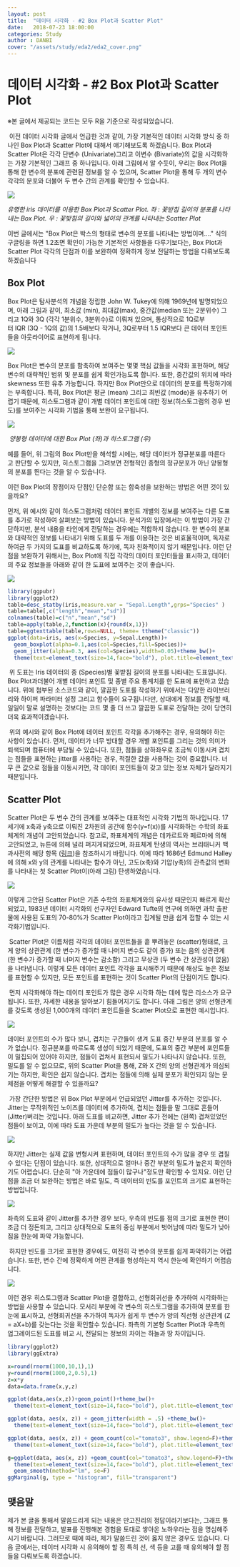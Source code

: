 ```yaml
---
layout: post
title:  "데이터 시각화 - #2 Box Plot과 Scatter Plot"
date:   2018-07-23 18:00:00
categories: Study
author : DANBI
cover: "/assets/study/eda2/eda2_cover.png"
---
```


# 데이터 시각화 - #2 Box Plot과 Scatter Plot

※본 글에서 제공되는 코드는 모두 R을 기준으로 작성되었습니다.  

​	이전 데이터 시각화 글에서 언급한 것과 같이, 가장 기본적인 데이터 시각화 방식 중 하나인 Box Plot과 Scatter Plot에 대해서 얘기해보도록 하겠습니다. Box Plot과 Scatter Plot은 각각 단변수 (Univariate)그리고 이변수 (Bivariate)의 값을 시각화하는 가장 기본적인 그래프 중 하나입니다. 아래 그림에서 알 수듯이, 우리는 Box Plot을 통해 한 변수의 분포에 관련된 정보를 알 수 있으며, Scatter Plot을 통해 두 개의 변수 각각의 분포와 더불어 두 변수 간의 관계를 확인할 수 있습니다. 

![](/assets/study/eda2/eda2_graph1.png)

*유명한 iris 데이터를 이용한 Box Plot과 Scatter Plot.*
*좌 : 꽃받침 길이의 분포를 나타내는 Box Plot. 우 : 꽃밪침의 길이와 넓이의 관계를 나타내는 Scatter Plot*

이번 글에서는 "Box Plot은 박스의 형태로 변수의 분포를 나타내는 방법이며...." 식의 구글링을 하면 1.2초면 확인이 가능한 기본적인 사항들을 다루기보다는, Box Plot과 Scatter Plot 각각의 단점과 이를 보완하여 정확하게 정보 전달하는 방법을 다뤄보도록 하겠습니다

## Box Plot

Box Plot은 탐사분석의 개념을 정립한 John W. Tukey에 의해 1969년에 발명되었으며, 아래 그림과 같이, 최소값 (min), 최대값(max), 중간값(median 또는 2분위수) 그리고 1Q와 3Q (각각 1분위수, 3분위수)로 이뤄져 있으며, 통상적으로 1Q로부터 IQR (3Q - 1Q의 값)의 1.5배보다 작거나, 3Q로부터 1.5 IQR보다 큰 데이터 포인트들을 아웃라이어로 표현하게 됩니다. 

![](/assets/study/eda2/eda2_boxplot.png)

Box Plot은 변수의 분포를 함축하여 보여주는 몇몇 핵심 값들을 시각화 표현하며, 해당 변수의 대략적인 범위 및 분포를 쉽게 확인가능도록 합니다. 또한, 중간값의 위치에 따라 skewness 또한 유추 가능합니다. 하지만 Box Plot만으로 데이터의 분포를 특정하기에는 부족합니다. 특히, Box Plot은 평균 (mean) 그리고 최빈값 (mode)을 유추하기 어렵기 때문에, 히스토그램과 같이 개별 데이터 포인트에 대한 정보(히스토그램의 경우 빈도)를 보여주는 시각화 기법을 통해 보완이 요구됩니다. 

![](/assets/study/eda2/eda2_boxplot2.png)

​						*양봉형 데이터에 대한 Box Plot (좌)과 히스토그램 (우)*

예를 들어, 위 그림의 Box Plot만을 해석할 시에는, 해당 데이터가 정규분포를 따른다고 판단할 수 있지만, 히스토그램을 그려보면 전형적인 종형의 정규분포가 아닌 양봉형의 분포를 띈다는 것을 알 수 있습니다.  

이런 Box Plot의 장점이자 단점인 단순함 또는 함축성을 보완하는 방법은 어떤 것이 있을까요?  

먼저, 위 예시와 같이 히스토그램처럼 데이터 포인트 개별의 정보를 보여주는 다른 도표를 추가로 작성하여 살펴보는 방법이 있습니다. 분석가의 입장에서는 이 방법이 가장 간단하지만, 분석 내용을 타인에게 전달하는 경우에는 적합하지 않습니다. 한 변수의 분포와 대략적인 정보를 나타내기 위해 도표를 두 개를 이용하는 것은 비효율적이며, 독자로 하여금 두 가지의 도표를 비교하도록 하기에, 독자 친화적이지 않기 때문입니다. 이런 단점을 보완하기 위해서는, Box Plot에 직접 각각의 데이터 포인터들을 표시하고, 데이터의 주요 정보들을 아래와 같이 한 도표에 보여주는 것이 좋습니다.  

![](/assets/study/eda2/eda2_boxplot3.png)

```R
library(ggpubr)
library(ggplot2)
table=desc_statby(iris,measure.var = "Sepal.Length",grps="Species" )
table=table[,c("length","mean","sd")]
colnames(table)=c("n","mean","sd")
table=apply(table,2,function(x){round(x,1)})
table=ggtexttable(table,rows=NULL, theme= ttheme("classic"))
ggplot(data=iris, aes(x=Species, y=Sepal.Length))+
  geom_boxplot(alpha=0.1,aes(col=Species,fill=Species))+
  geom_jitter(alpha=0.3, aes(col=Species),width=0.05)+theme_bw()+
  theme(text=element_text(size=14,face="bold"), plot.title=element_text(hjust=0.5, size=16,face="bold"))+ annotation_custom(ggplotGrob(table),xmin=2.8,xmax=3.1,ymin=1.5)
```

​	위 도표는 Iris 데이터의 종 (Species)별 꽃받침 길이의 분포를 나타내는 도표입니다. Box Plot과더불어 개별 데이터 포인트 및 종별 주요 통계치를 한 도표에 표현하고 있습니다. 위에 첨부된 소스코드와 같이, 깔끔한 도표를 작성하기 위에서는 다양한 라이브러리와 하이퍼 파라미터 설정 그리고 함수들이 요구됩니다만, 상대에게 정보를 전달할 때, 일일이 말로 설명하는 것보다는 코드 몇 줄 더 쓰고 깔끔한 도표로 전달하는 것이 당연히 더욱 효과적이겠습니다.  

​	위의 예시와 같이 Box Plot에 데이터 포인트 각각을 추가해주는 경우, 유의해야 하는 사항이 있습니다. 먼저, 데이터가 너무 방대할 경우 개별 포인트를 그리는 것의 의미가 퇴색되며 컴퓨터에 부담될 수 있습니다. 또한, 점들을 상하좌우로 조금씩 이동시켜 겹치는 점들을 표현하는 jitter를 사용하는 경우, 적절한 값을 사용하는 것이 중요합니다. 너무 큰 값으로 점들을 이동시키면, 각 데이터 포인트들이 갖고 있는 정보 자체가 달라지기 때문입니다.  



## Scatter Plot

Scatter Plot은 두 변수 간의 관계를 보여주는 대표적인 시각화 기법의 하나입니다. 17세기에 x축과 y축으로 이뤄진 2차원의 공간에 함수(y=f(x))를 시각화하는 수학의 좌표체계의 개념이 고안되었습니다. 참고로, 좌표체계의 개념은 데카르트와 페르마에 의해 고안되었고, 뉴튼에 의해 널리 퍼지게되었으며, 좌표체계 탄생의 역사는 브리태니커 백과사전의 해당 항목 ([링크](https://www.britannica.com/science/analytic-geometry))을 참조하시기 바랍니다. 이에 따라 1686년 Edmund Halley에 의해 x와 y의 관계를 나타내는 함수가 아닌, 고도(x축)와 기압(y축)의 관측값의 변화를 나타내는 첫 Scatter Plot이(아래 그림) 탄생하였습니다. 

![](/assets/study/eda2/eda2_sc1.png)

이렇게 고안된 Scatter Plot은 기존 수학의 좌표체계와의 유사성 때문인지 빠르게 확산되었고, 1983년 데이터 시각화의 선구자인 Edward Tufte의 연구에 의하면 과학 출판물에 사용된 도표의 70-80%가 Scatter Plot이라고 집계될 만큼 쉽게 접할 수 있는 시각화기법입니다. 

​	Scatter Plot은 이름처럼 각각의 데이터 포인트들을 흩 뿌려놓은 (scatter)형태로, 크게 양의 상관관계 (한 변수가 증가할 때 나머지 변수도 같이 증가) 또는 음의 상관관계 (한 변수가 증가할 때 너머지 변수는 감소함) 그리고 무상관 (두 변수 간 상관성이 없음)을 나타냅니다. 이렇게 모든 데이터 포인트 각각을 표시해주기 때문에 해상도 높은 정보를 표현할 수 있지만, 모든 포인트를 표현하는 것이 Scatter Plot의 단점이기도 합니다.   

​	먼저 시각화해야 하는 데이터 포인트가 많은 경우 시각화 하는 데에 많은 리소스가 요구됩니다. 또한, 자세한 내용을 알아보기 힘들어지기도 합니다. 아래 그림은 양의 선형관계를 갖도록 생성된 1,000개의 데이터 포인트들을 Scatter Plot으로 표현한 예시입니다.  

![](/assets/study/eda2/eda2_sc2.png)

데이터 포인트의 수가 많다 보니, 겹치는 구간들이 생겨 도표 중간 부분의 분포를 알 수가 없습니다. 정규분포를 따르도록 생성이 되었기 때문에, 도표의 중간 부분에 포인트들이 밀집되어 있어야 하지만, 점들이 겹쳐서 표현되서 밀도가 나타나지 않습니다. 또한, 밀도를 알 수 없으므로, 위의 Scatter Plot을 통해, Z와 X 간의 양의 선형관계가 의심되기는 하지만, 확인은 쉽지 않습니다. 겹치는 점들에 의해 실제 분포가 확인되지 않는 문제점을 어떻게 해결할 수 있을까요? 

​	가장 간단한 방법은 위 Box Plot 부분에서 언급되었던 Jitter를 추가하는 것입니다. Jitter는 무작위적인 노이즈를 데이터에 추가하여, 겹치는 점들을 말 그대로 흔들어 (Jitter)버리는 것입니다. 아래 도표를 비교하면, Jitter 추가 전에는 (왼쪽) 겹쳐있었던 점들이 보이고, 이에 따라 도표 가운데 부분의 밀도가 높다는 것을 알 수 있습니다.  

![](/assets/study/eda2/eda2_sc4.png)

하지만 Jitter는 실제 값을 변형시켜 표현하며, 데이터 포인트의 수가 많을 경우 또 겹칠 수 있다는 단점이 있습니다. 또한, 상대적으로 얼마나 중간 부분의 밀도가 높은지 확인하기도 어렵습니다. 단순히 "아 가운데에 점들이 많구나"정도만 확인할 수 있지요. 이런 단점을 조금 더 보완하는 방법은 바로 밀도, 즉 데이터의 빈도를 포인트의 크기로 표현하는 방법입니다. 

![](/assets/study/eda2/eda2_sc5.png)

좌측의 도표와 같이 Jitter를 추가한 경우 보다, 우측의 빈도를 점의 크기로 표현한 편이 조금 더 정돈되고, 그리고 상대적으로 도표의 중심 부분에서 벗어남에 따라 밀도가 낮아짐을 한눈에 파악 가능합니다. 

​	하지만 빈도를 크기로 표현한 경우에도, 여전히 각 변수의 분포를 쉽게 파악하기는 어렵습니다. 또한, 변수 간에 정확하게 어떤 관계를 형성하는지 역시 한눈에 확인하기 어렵습니다.   

![](/assets/study/eda2/eda2_sc6.png)

이런 경우 히스토그램과 Scatter Plot을 결합하고, 선형회귀선을 추가하여 시각화하는 방법을 사용할 수 있습니다. 모서리 부분에 각 변수의 히스토그램을 추가하여 분포를 한눈에 표시하고, 선형회귀선을 추가하여 독자가 쉽게 두 변수가 양의 직선형 상관관계 (Z = aX+b)를 갖는다는 것을 확인할수 있습니다. 좌측의 기본형 Scatter Plot과 우측의 업그레이드된 도표를 비교 시, 전달되는 정보의 차이는 하늘과 땅 차이입니다. 

```R
library(ggplot2)
library(ggExtra)

x=round(rnorm(1000,10,1),1)
y=round(rnorm(1000,2,0.5),1)
z=x*y
data=data.frame(x,y,z)

ggplot(data,aes(x,z))+geom_point()+theme_bw()+
  theme(text=element_text(size=14,face="bold"), plot.title=element_text(hjust=0.5, size=16,face="bold"))

ggplot(data, aes(x, z)) + geom_jitter(width = .5) +theme_bw()+
  theme(text=element_text(size=14,face="bold"), plot.title=element_text(hjust=0.5, size=16,face="bold"))

ggplot(data, aes(x, z)) + geom_count(col="tomato3", show.legend=F)+theme_bw()+
  theme(text=element_text(size=14,face="bold"), plot.title=element_text(hjust=0.5, size=16,face="bold"))

g=ggplot(data, aes(x, z)) +geom_count(col="tomato3", show.legend=F)+theme_bw()+
  theme(text=element_text(size=14,face="bold"), plot.title=element_text(hjust=0.5, size=16,face="bold"))+
  geom_smooth(method="lm", se=F)
ggMarginal(g, type = "histogram", fill="transparent")
```



## 맺음말

제가 본 글을 통해서 말씀드리게 되는 내용은 만고진리의 정답이라기보다는, 그래프 통해 정보를 전달하고, 발표를 진행해본 경험을 토대로 쌓아온 노하우라는 점을 명심해주시기 바랍니다. 그러므로 때에 따라, 제가 말씀드린 것이 옳지 않은 경우도 있습니다. 다음 글에서는, 데이터 시각화 시 유의해야 할 점 특히 선, 색 등을 고를 때 유의해야 할 점들을 다뤄보도록 하겠습니다. 



